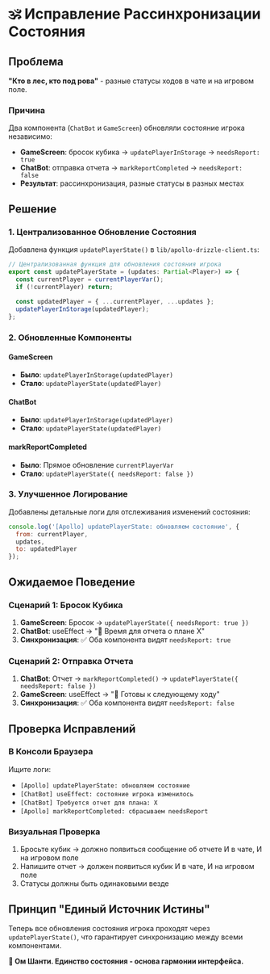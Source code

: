 # 🕉️ Исправление Рассинхронизации Состояния

## Проблема
**"Кто в лес, кто под рова"** - разные статусы ходов в чате и на игровом поле.

### Причина
Два компонента (`ChatBot` и `GameScreen`) обновляли состояние игрока независимо:
- **GameScreen**: бросок кубика → `updatePlayerInStorage` → `needsReport: true`
- **ChatBot**: отправка отчета → `markReportCompleted` → `needsReport: false`
- **Результат**: рассинхронизация, разные статусы в разных местах

## Решение

### 1. Централизованное Обновление Состояния
Добавлена функция `updatePlayerState()` в `lib/apollo-drizzle-client.ts`:

```typescript
// Централизованная функция для обновления состояния игрока
export const updatePlayerState = (updates: Partial<Player>) => {
  const currentPlayer = currentPlayerVar();
  if (!currentPlayer) return;
  
  const updatedPlayer = { ...currentPlayer, ...updates };
  updatePlayerInStorage(updatedPlayer);
};
```

### 2. Обновленные Компоненты

#### GameScreen
- **Было**: `updatePlayerInStorage(updatedPlayer)`
- **Стало**: `updatePlayerState(updatedPlayer)`

#### ChatBot  
- **Было**: `updatePlayerInStorage(updatedPlayer)`
- **Стало**: `updatePlayerState(updatedPlayer)`

#### markReportCompleted
- **Было**: Прямое обновление `currentPlayerVar`
- **Стало**: `updatePlayerState({ needsReport: false })`

### 3. Улучшенное Логирование
Добавлены детальные логи для отслеживания изменений состояния:

```javascript
console.log('[Apollo] updatePlayerState: обновляем состояние', {
  from: currentPlayer,
  updates,
  to: updatedPlayer
});
```

## Ожидаемое Поведение

### Сценарий 1: Бросок Кубика
1. **GameScreen**: Бросок → `updatePlayerState({ needsReport: true })`
2. **ChatBot**: useEffect → "📝 Время для отчета о плане X"
3. **Синхронизация**: ✅ Оба компонента видят `needsReport: true`

### Сценарий 2: Отправка Отчета
1. **ChatBot**: Отчет → `markReportCompleted()` → `updatePlayerState({ needsReport: false })`
2. **GameScreen**: useEffect → "🎲 Готовы к следующему ходу"
3. **Синхронизация**: ✅ Оба компонента видят `needsReport: false`

## Проверка Исправлений

### В Консоли Браузера
Ищите логи:
- `[Apollo] updatePlayerState: обновляем состояние`
- `[ChatBot] useEffect: состояние игрока изменилось`
- `[ChatBot] Требуется отчет для плана: X`
- `[Apollo] markReportCompleted: сбрасываем needsReport`

### Визуальная Проверка
1. Бросьте кубик → должно появиться сообщение об отчете И в чате, И на игровом поле
2. Напишите отчет → должен появиться кубик И в чате, И на игровом поле
3. Статусы должны быть одинаковыми везде

## Принцип "Единый Источник Истины"
Теперь все обновления состояния игрока проходят через `updatePlayerState()`, что гарантирует синхронизацию между всеми компонентами.

**🙏 Ом Шанти. Единство состояния - основа гармонии интерфейса.** 